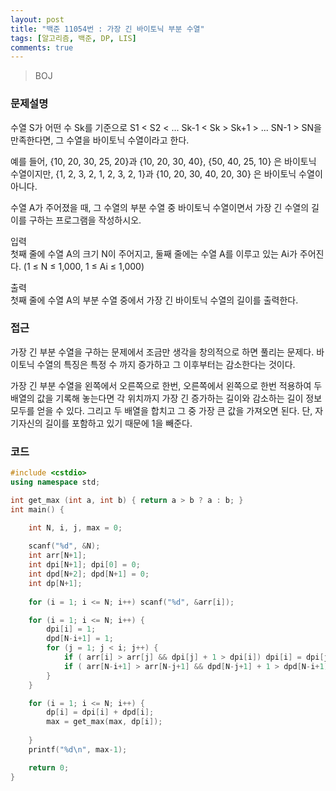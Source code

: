 ```yaml
---
layout: post
title: "백준 11054번 : 가장 긴 바이토닉 부분 수열"
tags: [알고리즘, 백준, DP, LIS]
comments: true
---
```


> BOJ  

### 문제설명  
수열 S가 어떤 수 Sk를 기준으로 S1 < S2 < ... Sk-1 < Sk > Sk+1 > ... SN-1 > SN을 만족한다면, 그 수열을 바이토닉 수열이라고 한다.  

예를 들어, {10, 20, 30, 25, 20}과 {10, 20, 30, 40}, {50, 40, 25, 10} 은 바이토닉 수열이지만,  {1, 2, 3, 2, 1, 2, 3, 2, 1}과 {10, 20, 30, 40, 20, 30} 은 바이토닉 수열이 아니다.  

수열 A가 주어졌을 때, 그 수열의 부분 수열 중 바이토닉 수열이면서 가장 긴 수열의 길이를 구하는 프로그램을 작성하시오.  

입력  
첫째 줄에 수열 A의 크기 N이 주어지고, 둘째 줄에는 수열 A를 이루고 있는 Ai가 주어진다. (1 ≤ N ≤ 1,000, 1 ≤ Ai ≤ 1,000)  

출력  
첫째 줄에 수열 A의 부분 수열 중에서 가장 긴 바이토닉 수열의 길이를 출력한다.  

### 접근  
가장 긴 부분 수열을 구하는 문제에서 조금만 생각을 창의적으로 하면 풀리는 문제다. 바이토닉 수열의 특징은 특정 수 까지 증가하고 그 이후부터는 감소한다는 것이다.  

가장 긴 부분 수열을 왼쪽에서 오른쪽으로 한번, 오른쪽에서 왼쪽으로 한번 적용하여 두 배열의 값을 기록해 놓는다면 각 위치까지 가장 긴 증가하는 길이와 감소하는 길이 정보 모두를 얻을 수 있다. 그리고 두 배열을 합치고 그 중 가장 큰 값을 가져오면 된다. 단, 자기자신의 길이를 포함하고 있기 때문에 1을 빼준다.  

### 코드  
~~~c++
#include <cstdio>
using namespace std;

int get_max (int a, int b) { return a > b ? a : b; }
int main() {

    int N, i, j, max = 0;
    
    scanf("%d", &N);
    int arr[N+1];
    int dpi[N+1]; dpi[0] = 0;
    int dpd[N+2]; dpd[N+1] = 0;
    int dp[N+1];
    
    for (i = 1; i <= N; i++) scanf("%d", &arr[i]);

    for (i = 1; i <= N; i++) {
        dpi[i] = 1;
        dpd[N-i+1] = 1;
        for (j = 1; j < i; j++) {
            if ( arr[i] > arr[j] && dpi[j] + 1 > dpi[i]) dpi[i] = dpi[j] + 1;
            if ( arr[N-i+1] > arr[N-j+1] && dpd[N-j+1] + 1 > dpd[N-i+1]) dpd[N-i+1] = dpd[N-j+1] + 1;
        }
    }

    for (i = 1; i <= N; i++) {
        dp[i] = dpi[i] + dpd[i];
        max = get_max(max, dp[i]);
        
    }
    printf("%d\n", max-1);

    return 0;
}
~~~
